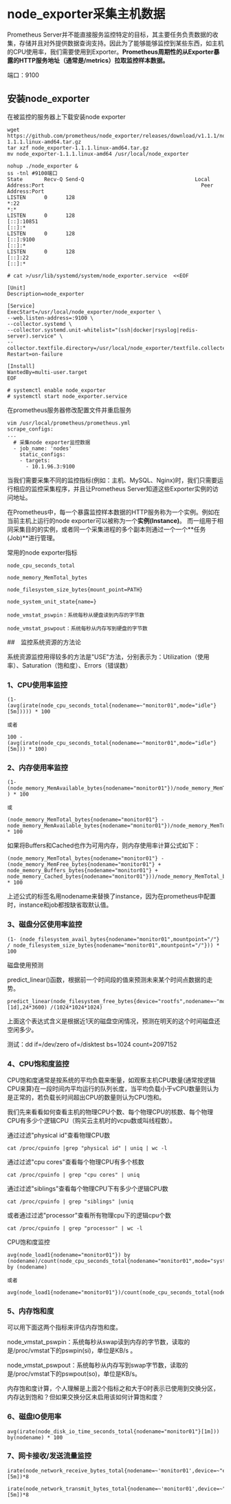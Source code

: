 # node_exporter采集主机数据

Prometheus Server并不能直接服务监控特定的目标，其主要任务负责数据的收集，存储并且对外提供数据查询支持。因此为了能够能够监控到某些东西，如主机的CPU使用率，我们需要使用到Exporter。**Prometheus周期性的从Exporter暴露的HTTP服务地址（通常是/metrics）拉取监控样本数据。**

端口：9100

## 安装node_exporter

在被监控的服务器上下载安装node exporter

```shell
wget https://github.com/prometheus/node_exporter/releases/download/v1.1.1/node_exporter-1.1.1.linux-amd64.tar.gz
tar xzf node_exporter-1.1.1.linux-amd64.tar.gz
mv node_exporter-1.1.1.linux-amd64 /usr/local/node_exporter

nohup ./node_exporter &
ss -tnl	#9100端口
State       Recv-Q Send-Q                                    Local Address:Port                                                   Peer Address:Port              
LISTEN      0      128                                                   *:22                                                                *:*                  
LISTEN      0      128                                                [::]:10851                                                          [::]:*                  
LISTEN      0      128                                                [::]:9100                                                           [::]:*                  
LISTEN      0      128                                                [::]:22                                                             [::]:*  
```

```shell
# cat >/usr/lib/systemd/system/node_exporter.service  <<EOF

[Unit]
Description=node_exporter

[Service]
ExecStart=/usr/local/node_exporter/node_exporter \
--web.listen-address=:9100 \
--collector.systemd \
--collector.systemd.unit-whitelist="(ssh|docker|rsyslog|redis-server).service" \
--collector.textfile.directory=/usr/local/node_exporter/textfile.collected
Restart=on-failure

[Install]
WantedBy=multi-user.target
EOF

# systemctl enable node_exporter
# systemctl start node_exporter.service
```



在prometheus服务器修改配置文件并重启服务

```shell
vim /usr/local/prometheus/prometheus.yml
scrape_configs:
...
  # 采集node exporter监控数据
  - job_name: 'nodes'
    static_configs:
    - targets:
      - 10.1.96.3:9100
```

当我们需要采集不同的监控指标(例如：主机、MySQL、Nginx)时，我们只需要运行相应的监控采集程序，并且让Prometheus Server知道这些Exporter实例的访问地址。

在Prometheus中，每一个暴露监控样本数据的HTTP服务称为一个实例。例如在当前主机上运行的node exporter可以被称为一个**实例(Instance)**。
而一组用于相同采集目的的实例，或者同一个采集进程的多个副本则通过一个一个**任务(Job)**进行管理。

常用的node exporter指标

```text
node_cpu_seconds_total

node_memory_MemTotal_bytes

node_filesystem_size_bytes{mount_point=PATH}

node_system_unit_state{name=}

node_vmstat_pswpin：系统每秒从硬盘读到内存的字节数

node_vmstat_pswpout：系统每秒从内存写到硬盘的字节数
```

##　监控系统资源的方法论

系统资源监控用得较多的方法是"USE"方法，分别表示为：Utilization（使用率）、Saturation（饱和度）、Errors（错误数）

### 1、CPU使用率监控

```shell
(1- (avg(irate(node_cpu_seconds_total{nodename=~"monitor01",mode="idle"}[5m])))) * 100

或者

100 - (avg(irate(node_cpu_seconds_total{nodename=~"monitor01",mode="idle"}[5m])) * 100)
```

### 2、内存使用率监控

```shell
(1- (node_memory_MemAvailable_bytes{nodename="monitor01"})/node_memory_MemTotal_bytes{nodename="monitor01"} ) * 100

或

(node_memory_MemTotal_bytes{nodename="monitor01"} - node_memory_MemAvailable_bytes{nodename="monitor01"})/node_memory_MemTotal_bytes{nodename="monitor01"} * 100
```

如果将Buffers和Cached也作为可用内存，则内存使用率计算公式如下：

```shell
(node_memory_MemTotal_bytes{nodename="monitor01"} - (node_memory_MemFree_bytes{nodename="monitor01"} + node_memory_Buffers_bytes{nodename="monitor01"} + node_memory_Cached_bytes{nodename="monitor01"}))/node_memory_MemTotal_bytes{nodename="monitor01"} * 100
```

上述公式的标签名用nodename来替换了instance，因为在prometheus中配置时，instance和job都按缺省取默认值。

### 3、磁盘分区使用率监控

```shell
(1- (node_filesystem_avail_bytes{nodename="monitor01",mountpoint="/"} / node_filesystem_size_bytes{nodename="monitor01",mountpoint="/"})) * 100
```

磁盘使用预测

predict_linear()函数，根据前一个时间段的值来预测未来某个时间点数据的走势。

```shell
predict_linear(node_filesystem_free_bytes{device="rootfs",nodename=~"monitor01",mountpoint="/"}[1d],24*3600) /(1024*1024*1024)
```

上面这个表达式含义是根据近1天的磁盘空闲情况，预测在明天的这个时间磁盘还空闲多少。

测试：dd if=/dev/zero of=/disktest bs=1024 count=2097152

### 4、CPU饱和度监控

CPU饱和度通常是按系统的平均负载来衡量，如观察主机CPU数量(通常按逻辑CPU来算)在一段时间内平均运行的队列长度，当平均负载小于vCPU数量则认为是正常的，若负载长时间超出CPU的数量则认为CPU饱和。

我们先来看看如何查看主机的物理CPU个数、每个物理CPU的核数、每个物理CPU有多少个逻辑CPU（购买云主机时的vcpu数或叫线程数）。

通过过滤"physical id"查看物理CPU数

`cat /proc/cpuinfo |grep "physical id" | uniq | wc -l`

通过过滤"cpu cores"查看每个物理CPU有多个核数

`cat /proc/cpuinfo | grep "cpu cores" | uniq`

通过过滤"siblings"查看每个物理CPU下有多少个逻辑CPU数

`cat /proc/cpuinfo | grep "siblings" |uniq`

或者通过过滤"processor"查看所有物理cpu下的逻辑cpu个数

`cat /proc/cpuinfo | grep "processor" | wc -l`



CPU饱和度监控

```shell
avg(node_load1{nodename="monitor01"}) by (nodename)/count(node_cpu_seconds_total{nodename="monitor01",mode="system"}) by (nodename)

或者

avg(node_load1{nodename="monitor01"})/count(node_cpu_seconds_total{nodename="monitor01",mode="system"})
```

### 5、内存饱和度

可以用下面这两个指标来评估内存饱和度。

node_vmstat_pswpin：系统每秒从swap读到内存的字节数，读取的是/proc/vmstat下的pswpin(si)，单位是KB/s 。

node_vmstat_pswpout：系统每秒从内存写到swap字节数，读取的是/proc/vmstat下的pswpout(so)，单位是KB/s。

内存饱和度计算，个人理解是上面2个指标之和大于0时表示已使用到交换分区，内存达到饱和？但如果交换分区未启用该如何计算饱和度？

### 6、磁盘IO使用率

```shell
avg(irate(node_disk_io_time_seconds_total{nodename="monitor01"}[1m])) by(nodename) * 100
```

### 7、网卡接收/发送流量监控

```shell
irate(node_network_receive_bytes_total{nodename=~'monitor01',device=~"ens5"}[5m])*8

irate(node_network_transmit_bytes_total{nodename=~'monitor01',device=~"ens5"}[5m])*8
```





